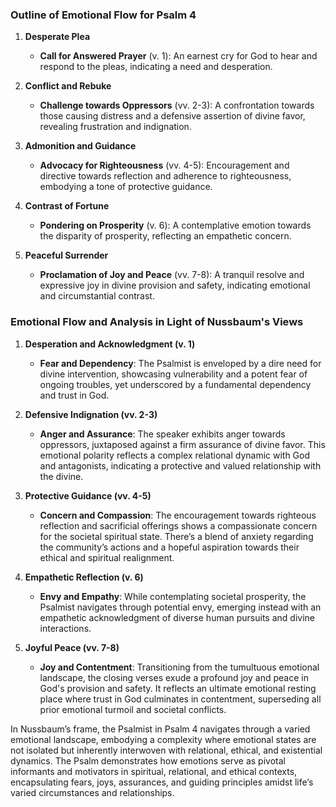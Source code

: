 ### Outline of Emotional Flow for Psalm 4

1. **Desperate Plea**
   - **Call for Answered Prayer** (v. 1): An earnest cry for God to hear and respond to the pleas, indicating a need and desperation.
   
2. **Conflict and Rebuke**
   - **Challenge towards Oppressors** (vv. 2-3): A confrontation towards those causing distress and a defensive assertion of divine favor, revealing frustration and indignation.
   
3. **Admonition and Guidance**
   - **Advocacy for Righteousness** (vv. 4-5): Encouragement and directive towards reflection and adherence to righteousness, embodying a tone of protective guidance.

4. **Contrast of Fortune**
   - **Pondering on Prosperity** (v. 6): A contemplative emotion towards the disparity of prosperity, reflecting an empathetic concern.
   
5. **Peaceful Surrender**
   - **Proclamation of Joy and Peace** (vv. 7-8): A tranquil resolve and expressive joy in divine provision and safety, indicating emotional and circumstantial contrast.

### Emotional Flow and Analysis in Light of Nussbaum's Views

1. **Desperation and Acknowledgment (v. 1)**
   - **Fear and Dependency**: The Psalmist is enveloped by a dire need for divine intervention, showcasing vulnerability and a potent fear of ongoing troubles, yet underscored by a fundamental dependency and trust in God.
   
2. **Defensive Indignation (vv. 2-3)**
   - **Anger and Assurance**: The speaker exhibits anger towards oppressors, juxtaposed against a firm assurance of divine favor. This emotional polarity reflects a complex relational dynamic with God and antagonists, indicating a protective and valued relationship with the divine.
   
3. **Protective Guidance (vv. 4-5)**
   - **Concern and Compassion**: The encouragement towards righteous reflection and sacrificial offerings shows a compassionate concern for the societal spiritual state. There’s a blend of anxiety regarding the community’s actions and a hopeful aspiration towards their ethical and spiritual realignment.
   
4. **Empathetic Reflection (v. 6)**
   - **Envy and Empathy**: While contemplating societal prosperity, the Psalmist navigates through potential envy, emerging instead with an empathetic acknowledgment of diverse human pursuits and divine interactions.
   
5. **Joyful Peace (vv. 7-8)**
   - **Joy and Contentment**: Transitioning from the tumultuous emotional landscape, the closing verses exude a profound joy and peace in God's provision and safety. It reflects an ultimate emotional resting place where trust in God culminates in contentment, superseding all prior emotional turmoil and societal conflicts.

In Nussbaum’s frame, the Psalmist in Psalm 4 navigates through a varied emotional landscape, embodying a complexity where emotional states are not isolated but inherently interwoven with relational, ethical, and existential dynamics. The Psalm demonstrates how emotions serve as pivotal informants and motivators in spiritual, relational, and ethical contexts, encapsulating fears, joys, assurances, and guiding principles amidst life’s varied circumstances and relationships.
